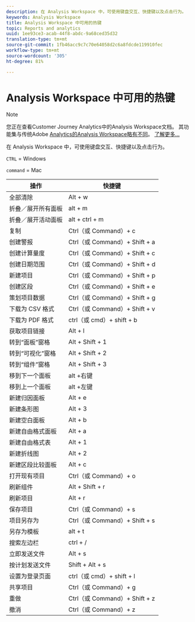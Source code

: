 ```yaml
---
description: 在 Analysis Workspace 中，可使用键盘交互、快捷键以及点击行为。
keywords: Analysis Workspace
title: Analysis Workspace 中可用的热键
topic: Reports and analytics
uuid: 1ee93ce3-acab-44f8-abdc-9a68ced35d32
translation-type: tm+mt
source-git-commit: 1fb46acc9c7c70e64058d2c6a8fdcde119910fec
workflow-type: tm+mt
source-wordcount: '305'
ht-degree: 81%

---
```



# Analysis Workspace 中可用的热键

>[!NOTE]
>
>您正在查看Customer Journey Analytics中的Analysis Workspace文档。 其功能集与传统Adobe [Analytics的Analysis Workspace略有不同](https://docs.adobe.com/content/help/zh-Hans/analytics/analyze/analysis-workspace/home.html)。 [了解更多...](/help/getting-started/cja-aa.md)

在 Analysis Workspace 中，可使用键盘交互、快捷键以及点击行为。

`CTRL` = Windows

`command` = Mac

| 操作 | 快捷键 |
|---|---|
| 全部清除 | Alt + w |
| 折叠／展开所有面板 | alt + m |
| 折叠／展开活动面板 | alt + ctrl + m |
| 复制 | Ctrl（或 Command）+ c |
| 创建警报 | Ctrl（或 Command）+ Shift + a |
| 创建计算量度 | Ctrl（或 Command）+ Shift + c |
| 创建日期范围 | Ctrl（或 Command）+ Shift + d |
| 新建项目 | Ctrl（或 Command）+ Shift + p |
| 创建区段 | Ctrl（或 Command）+ Shift + e |
| 策划项目数据 | Ctrl（或 Command）+ Shift + g |
| 下载为 CSV 格式 | Ctrl（或 Command）+ Shift + v |
| 下载为 PDF 格式 | ctrl（或 cmd）+ shift + b |
| 获取项目链接 | Alt + l |
| 转到“面板”窗格 | Alt + Shift + 1 |
| 转到“可视化”窗格 | Alt + Shift + 2 |
| 转到“组件”窗格 | Alt + Shift + 3 |
| 移到下一个面板 | alt +右键 |
| 移到上一个面板 | alt +左键 |
| 新建归因面板 | Alt + e |
| 新建条形图 | Alt + 3 |
| 新建空白面板 | Alt + b |
| 新建自由格式面板 | Alt + a |
| 新建自由格式表 | Alt + 1 |
| 新建折线图 | Alt + 2 |
| 新建区段比较面板 | Alt + c |
| 打开现有项目 | Ctrl（或 Command）+ o |
| 刷新组件 | Alt + Shift + r |
| 刷新项目 | Alt + r |
| 保存项目 | Ctrl（或 Command）+ s |
| 项目另存为 | Ctrl（或 Command）+ Shift + s |
| 另存为模板 | alt + t |
| 搜索左边栏 | ctrl + / |
| 立即发送文件 | Alt + s |
| 按计划发送文件 | Shift + Alt + s |
| 设置为登录页面 | ctrl（或 cmd）+ shift + l |
| 共享项目 | Ctrl（或 Command）+ g |
| 重做 | Ctrl（或 Command）+ Shift + z |
| 撤消 | Ctrl（或 Command）+ z |
